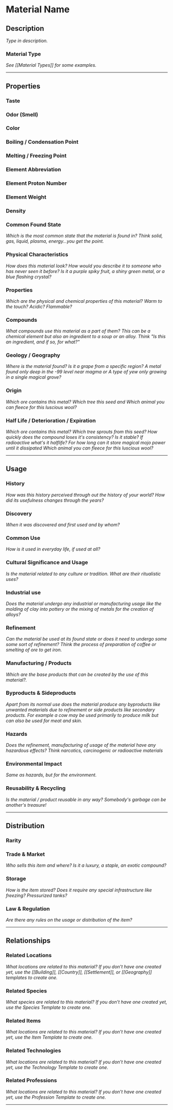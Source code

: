 # Material Name
## Description
*Type in description.*

### Material Type
*See [[Material Types]] for some examples.*

---

## Properties
### Taste


### Odor (Smell)


### Color


### Boiling / Condensation Point


### Melting / Freezing Point


### Element Abbreviation


### Element Proton Number


### Element Weight


### Density


### Common Found State
*Which is the most common state that the material is found in? Think solid, gas, liquid, plasma, energy…you get the point.*

### Physical Characteristics
*How does this material look? How would you describe it to someone who has never seen it before? Is it a purple spiky fruit, a shiny green metal, or a blue flashing crystal?*

### Properties
*Which are the physical and chemical properties of this material? Warm to the touch? Acidic? Flammable?*

### Compounds
*What compounds use this material as a part of them? This can be a chemical element but also an ingredient to a soup or an alloy. Think "Is this an ingredient, and if so, for what?"*

### Geology / Geography
*Where is the material found? Is it a grape from a specific region? A metal found only deep in the -99 level near magma or A type of yew only growing in a single magical grove?*

### Origin
*Which ore contains this metal? Which tree this seed and Which animal you can fleece for this luscious wool?*

### Half Life / Deterioration / Expiration
*Which ore contains this metal? Which tree sprouts from this seed? How quickly does the compound loses it's consistency? Is it stable? If radioactive what's it halflife? For how long can it store magical mojo power until it dissipated Which animal you can fleece for this luscious wool?*

---

## Usage
### History
*How was this history perceived through out the history of your world? How did its usefulness changes through the years?*

### Discovery
*When it was discovered and first used and by whom?*

### Common Use
*How is it used in everyday life, if used at all?*

### Cultural Significance and Usage
*Is the material related to any culture or tradition. What are their ritualistic uses?*

### Industrial use
*Does the material undergo any industrial or manufacturing usage like the molding of clay into pottery or the mixing of metals for the creation of alloys?*

### Refinement
*Can the material be used at its found state or does it need to undergo some some sort of refinement? Think the process of preparation of coffee or smelting of ore to get iron.*

### Manufacturing / Products
*Which are the base products that can be created by the use of this material?.*

### Byproducts & Sideproducts
*Apart from its normal use does the material produce any byproducts like unwanted materials due to refinement or side products like secondary products. For example a cow may be used primarily to produce milk but can also be used for meat and skin.*

### Hazards
*Does the refinement, manufacturing of usage of the material have any hazardous effects? Think narcotics, carcinogenic or radioactive materials*

### Environmental Impact
*Same as hazards, but for the environment.*

### Reusability & Recycling
*Is the material / product reusable in any way? Somebody's garbage can be another's treasure!*

---

## Distribution
### Rarity

### Trade & Market
*Who sells this item and where? Is it a luxury, a staple, an exotic compound?*

### Storage
*How is the item stored? Does it require any special infrastructure like freezing? Pressurized tanks?*

### Law & Regulation
*Are there any rules on the usage or distribution of the item?*

---

## Relationships
### Related Locations
*What locations are related to this material? If you don’t have one created yet, use the [[Building]], [[Country]], [[Settlement]], or [[Geography]] templates to create one.*

### Related Species
*What species are related to this material? If you don’t have one created yet, use the Species Template to create one.*

### Related Items
*What locations are related to this material? If you don’t have one created yet, use the Item Template to create one.*

### Related Technologies
*What locations are related to this material? If you don’t have one created yet, use the Technology Template to create one.*

### Related Professions
*What locations are related to this material? If you don’t have one created yet, use the Profession Template to create one.*

---

